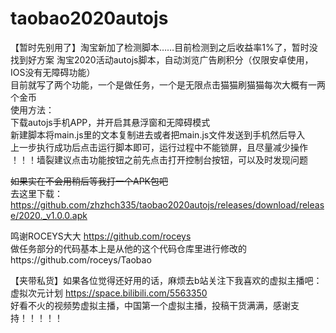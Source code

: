 # taobao2020autojs
【暂时先别用了】淘宝新加了检测脚本……目前检测到之后收益率1%了，暂时没找到好方案
淘宝2020活动autojs脚本，自动浏览广告刷积分（仅限安卓使用，IOS没有无障碍功能）<br>
目前就写了两个功能，一个是做任务，一个是无限点击猫猫刷猫猫每次大概有一两个金币<br>
使用方法：<br>
下载autojs手机APP，并开启其悬浮窗和无障碍模式<br>
新建脚本将main.js里的文本复制进去或者把main.js文件发送到手机然后导入<br>
上一步执行成功后点击运行脚本即可，运行过程中不能锁屏，且尽量减少操作<br>
！！！墙裂建议点击功能按钮之前先点击打开控制台按钮，可以及时发现问题<br>

~~如果实在不会用稍后等我打一个APK包吧~~<br>
去这里下载：https://github.com/zhzhch335/taobao2020autojs/releases/download/release/2020._v1.0.0.apk<br>

鸣谢ROCEYS大大 https://github.com/roceys<br>
做任务部分的代码基本上是从他的这个代码仓库里进行修改的https://github.com/roceys/Taobao<br>

【夹带私货】如果各位觉得还好用的话，麻烦去b站关注下我喜欢的虚拟主播吧：<br>
虚拟次元计划 https://space.bilibili.com/5563350<br>
好看不火的视频势虚拟主播，中国第一个虚拟主播，投稿干货满满，感谢支持！！！！！<br>
